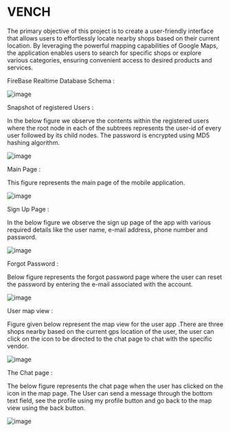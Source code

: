 # VENCH
The primary objective of this project is to create a user-friendly interface that allows users to effortlessly locate nearby shops based on their current location. By leveraging the powerful mapping capabilities of Google Maps, the application enables users to search for specific shops or explore various categories, ensuring convenient access to desired products and services.


FireBase Realtime Database Schema :

![image](https://github.com/sammmy047/VENCH/assets/76446088/4e976882-6935-475d-bf07-6546bc94b9fe)


Snapshot of registered Users :

In the below figure  we observe the contents within the registered users where the root node in each of the subtrees represents the user-id of every user followed by its child nodes. The password is encrypted using MD5 hashing algorithm.


![image](https://github.com/sammmy047/VENCH/assets/76446088/e742000c-46ca-45c1-be7a-bdb7c8171b36)


Main Page :

This figure represents the main page of the mobile application.

![image](https://github.com/sammmy047/VENCH/assets/76446088/d698c251-82c9-4c1e-a0a8-27e8240b3712)

Sign Up Page :

In the below figure we observe the sign up page of the app with various required details like the user name, e-mail address, phone number and password.

![image](https://github.com/sammmy047/VENCH/assets/76446088/adbe3349-3270-40f0-a726-5133c3f634e3)

Forgot Password :

Below figure represents the forgot password page where the user can reset the password by entering the e-mail associated with the account. 

![image](https://github.com/sammmy047/VENCH/assets/76446088/bcd75f16-4160-4d74-9d06-08554748ed21)

User map view :

Figure given below represent the map view for the user app .There are three shops nearby based on the current gps location of the user, the user can click on the icon to be directed to the chat page to chat with the specific vendor.

![image](https://github.com/sammmy047/VENCH/assets/76446088/f0afa143-5588-44ea-ab6b-0db4aff9607b)

The Chat page :

The below figure represents the chat page when the user has clicked on the icon in the map page. The
User can send a message through the bottom text field, see the profile using my profile button and go back to the map view using the back button.

![image](https://github.com/sammmy047/VENCH/assets/76446088/57acd896-a311-44f4-89b7-afb8693e49f6)

